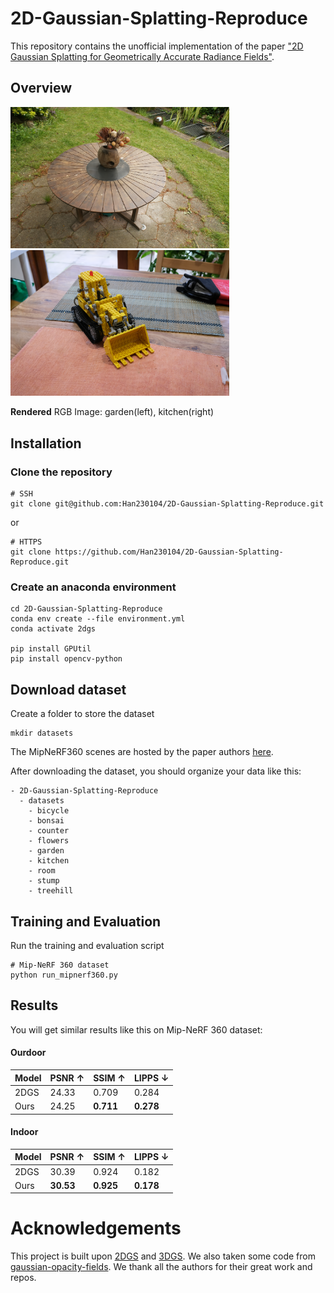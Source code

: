 # 2D-Gaussian-Splatting-Reproduce
This repository contains the unofficial implementation of the paper ["2D Gaussian Splatting for Geometrically Accurate Radiance Fields"](https://arxiv.org/pdf/2403.17888).
## Overview
<p float="left">
  <img src="https://github.com/Han230104/2D-Gaussian-Splatting-Reproduce/blob/master/assets/garden-rgb.png?raw=true" width="350" />
   <img src="https://github.com/Han230104/2D-Gaussian-Splatting-Reproduce/blob/master/assets/kitchen-rgb.png?raw=true" width="350" />
</p>

**Rendered** RGB Image: garden(left), kitchen(right)

## Installation
### Clone the repository 
```
# SSH
git clone git@github.com:Han230104/2D-Gaussian-Splatting-Reproduce.git
```
or
```
# HTTPS
git clone https://github.com/Han230104/2D-Gaussian-Splatting-Reproduce.git
```
### Create an anaconda environment
```
cd 2D-Gaussian-Splatting-Reproduce
conda env create --file environment.yml
conda activate 2dgs

pip install GPUtil
pip install opencv-python
```
## Download dataset 
Create a folder to store the dataset
```
mkdir datasets
```
The MipNeRF360 scenes are hosted by the paper authors [here](https://jonbarron.info/mipnerf360/).

After downloading the dataset, you should organize your data like this:
```
- 2D-Gaussian-Splatting-Reproduce
  - datasets
    - bicycle
    - bonsai
    - counter
    - flowers
    - garden
    - kitchen
    - room
    - stump
    - treehill
```
## Training and Evaluation
Run the training and evaluation script
```
# Mip-NeRF 360 dataset
python run_mipnerf360.py
```
## Results
You will get similar results like this on Mip-NeRF 360 dataset:
#### Ourdoor
| Model    | PSNR ↑     | SSIM ↑    | LIPPS ↓|  
| ------   | ------     | ------    | ------ |  
| 2DGS     | 24.33      |  0.709    | 0.284  |  
| Ours     | 24.25      |  **0.711**    | **0.278**  |   
#### Indoor
| Model    | PSNR ↑     | SSIM ↑    | LIPPS ↓|  
| ------   | ------     | ------    | ------ |  
| 2DGS     | 30.39      |  0.924    | 0.182  |  
| Ours     | **30.53**      |  **0.925**    | **0.178**  |   
# Acknowledgements
This project is built upon [2DGS](https://surfsplatting.github.io/) and [3DGS](https://github.com/graphdeco-inria/gaussian-splatting). We also taken some code from [gaussian-opacity-fields](https://github.com/autonomousvision/gaussian-opacity-fields). We thank all the authors for their great work and repos. 
